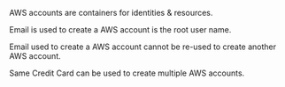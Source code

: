 AWS accounts are containers for identities & resources.

Email is used to create a AWS account is the root user name.

Email used to create a AWS account cannot be re-used to create another AWS account.

Same Credit Card can be used to create multiple AWS accounts.

